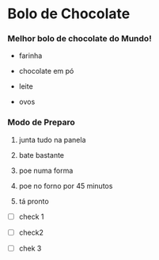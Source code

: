 # Bolo de Chocolate

### Melhor **bolo de chocolate** do Mundo!

- farinha

- chocolate em pó

- leite

- ovos



### Modo de Preparo

1. junta tudo  na panela

2. bate bastante

3. poe numa forma

4. poe no forno por 45 minutos

5. tá pronto
- [ ] check 1

- [ ] check2

- [ ] chek 3





 
